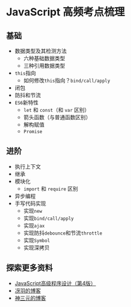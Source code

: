 # JavaScript 高频考点梳理

## 基础

- 数据类型及其检测方法
  - 六种基础数据类型
  - 三种引用数据类型
- `this`指向
  - 如何修改`this`指向？`bind/call/apply`
- 闭包
- 防抖和节流
- `ES6`新特性
  - `let` 和 `const`（和 `var` 区别）
  - 箭头函数（与普通函数区别）
  - 解构赋值
  - `Promise`

## 进阶

- 执行上下文
- 继承
- 模块化
  - `import` 和 `require` 区别
- 异步编程
- 手写代码实现
  - 实现`new`
  - 实现`bind/call/apply`
  - 实现`ajax`
  - 实现防抖`debounce`和节流`throttle`
  - 实现`Symbol`
  - 实现深拷贝

## 探索更多资料

- [JavaScript高级程序设计（第4版）](https://book.douban.com/subject/35175321/)
- [冴羽的博客](https://github.com/mqyqingfeng/Blog)
- [神三元的博客](https://juejin.im/user/430664257382462/posts)

